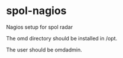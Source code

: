 # spol-nagios

Nagios setup for spol radar

The omd directory should be installed in /opt.

The user should be omdadmin.
